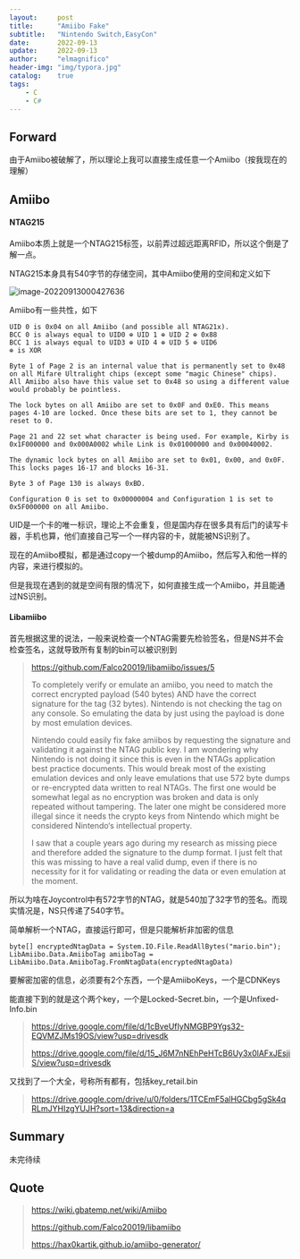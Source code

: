 ```yaml
---
layout:     post
title:      "Amiibo Fake"
subtitle:   "Nintendo Switch,EasyCon"
date:       2022-09-13
update:     2022-09-13
author:     "elmagnifico"
header-img: "img/typora.jpg"
catalog:    true
tags:
    - C
    - C#
---
```


## Forward

由于Amiibo被破解了，所以理论上我可以直接生成任意一个Amiibo（按我现在的理解）



## Amiibo

#### NTAG215

Amiibo本质上就是一个NTAG215标签，以前弄过超远距离RFID，所以这个倒是了解一点。

NTAG215本身具有540字节的存储空间，其中Amiibo使用的空间和定义如下

![image-20220913000427636](http://img.elmagnifico.tech:9514/static/upload/elmagnifico/202209130004683.png)

Amiibo有一些共性，如下

```
UID 0 is 0x04 on all Amiibo (and possible all NTAG21x).
BCC 0 is always equal to UID0 ⊕ UID 1 ⊕ UID 2 ⊕ 0x88
BCC 1 is always equal to UID3 ⊕ UID 4 ⊕ UID 5 ⊕ UID6
⊕ is XOR

Byte 1 of Page 2 is an internal value that is permanently set to 0x48 on all Mifare Ultralight chips (except some "magic Chinese" chips). All Amiibo also have this value set to 0x48 so using a different value would probably be pointless.

The lock bytes on all Amiibo are set to 0x0F and 0xE0. This means pages 4-10 are locked. Once these bits are set to 1, they cannot be reset to 0.

Page 21 and 22 set what character is being used. For example, Kirby is 0x1F000000 and 0x000A0002 while Link is 0x01000000 and 0x00040002.

The dynamic lock bytes on all Amiibo are set to 0x01, 0x00, and 0x0F. This locks pages 16-17 and blocks 16-31.

Byte 3 of Page 130 is always 0xBD.

Configuration 0 is set to 0x00000004 and Configuration 1 is set to 0x5F000000 on all Amiibo.
```

UID是一个卡的唯一标识，理论上不会重复，但是国内存在很多具有后门的读写卡器，手机也算，他们直接自己写一个一样内容的卡，就能被NS识别了。

现在的Amiibo模拟，都是通过copy一个被dump的Amiibo，然后写入和他一样的内容，来进行模拟的。

但是我现在遇到的就是空间有限的情况下，如何直接生成一个Amiibo，并且能通过NS识别。



#### Libamiibo

首先根据这里的说法，一般来说检查一个NTAG需要先检验签名，但是NS并不会检查签名，这就导致所有复制的bin可以被识别到

> https://github.com/Falco20019/libamiibo/issues/5
>
> To completely verify or emulate an amiibo, you need to match the correct encrypted payload (540 bytes) AND have the correct signature for the tag (32 bytes). Nintendo is not checking the tag on any console. So emulating the data by just using the payload is done by most emulation devices.
>
> Nintendo could easily fix fake amiibos by requesting the signature and validating it against the NTAG public key. I am wondering why Nintendo is not doing it since this is even in the NTAGs application best practice documents. This would break most of the existing emulation devices and only leave emulations that use 572 byte dumps or re-encrypted data written to real NTAGs. The first one would be somewhat legal as no encryption was broken and data is only repeated without tampering. The later one might be considered more illegal since it needs the crypto keys from Nintendo which might be considered Nintendo‘s intellectual property.
>
> I saw that a couple years ago during my research as missing piece and therefore added the signature to the dump format. I just felt that this was missing to have a real valid dump, even if there is no necessity for it for validating or reading the data or even emulation at the moment.

所以为啥在Joycontrol中有572字节的NTAG，就是540加了32字节的签名。而现实情况是，NS只传递了540字节。



简单解析一个NTAG，直接运行即可，但是只能解析非加密的信息

```
byte[] encryptedNtagData = System.IO.File.ReadAllBytes("mario.bin");
LibAmiibo.Data.AmiiboTag amiiboTag = LibAmiibo.Data.AmiiboTag.FromNtagData(encryptedNtagData)
```

要解密加密的信息，必须要有2个东西，一个是AmiiboKeys，一个是CDNKeys



能直接下到的就是这个两个key，一个是Locked-Secret.bin，一个是Unfixed-Info.bin

>https://drive.google.com/file/d/1cBveUfIyNMGBP9Ygs32-EQVMZJMs19OS/view?usp=drivesdk
>
>https://drive.google.com/file/d/15_J6M7nNEhPeHTcB6Uy3x0lAFxJEsjiS/view?usp=drivesdk



又找到了一个大全，号称所有都有，包括key_retail.bin

> https://drive.google.com/drive/u/0/folders/1TCEmF5alHGCbg5gSk4qRLmJYHIzgYUJH?sort=13&direction=a



## Summary

未完待续



## Quote

> https://wiki.gbatemp.net/wiki/Amiibo
>
> https://github.com/Falco20019/libamiibo
>
> https://hax0kartik.github.io/amiibo-generator/
